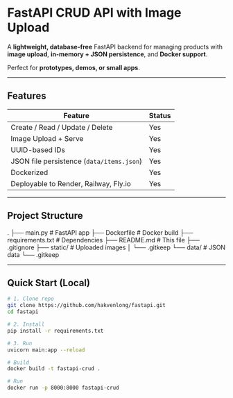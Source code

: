# FastAPI CRUD API with Image Upload

A **lightweight, database-free** FastAPI backend for managing products with **image upload**, **in-memory + JSON persistence**, and **Docker support**.

Perfect for **prototypes, demos, or small apps**.

---

## Features

| Feature               | Status |
|-----------------------|--------|
| Create / Read / Update / Delete | Yes |
| Image Upload + Serve  | Yes |
| UUID-based IDs        | Yes |
| JSON file persistence (`data/items.json`) | Yes |
| Dockerized            | Yes |
| Deployable to Render, Railway, Fly.io | Yes |

---

## Project Structure
.
├── main.py              # FastAPI app
├── Dockerfile           # Docker build
├── requirements.txt     # Dependencies
├── README.md            # This file
├── .gitignore
├── static/              # Uploaded images
│   └── .gitkeep
└── data/                # JSON data
└── .gitkeep


---

## Quick Start (Local)

```bash
# 1. Clone repo
git clone https://github.com/hakvenlong/fastapi.git
cd fastapi

# 2. Install
pip install -r requirements.txt

# 3. Run
uvicorn main:app --reload

# Build
docker build -t fastapi-crud .

# Run
docker run -p 8000:8000 fastapi-crud
